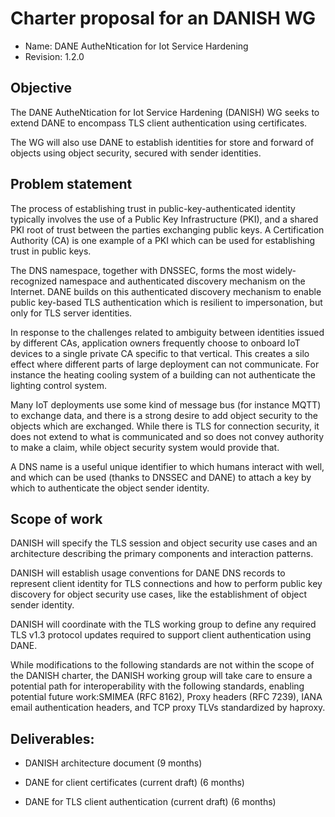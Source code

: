 # Charter proposal for an DANISH WG

- Name: DANE AutheNtication for Iot Service Hardening
- Revision: 1.2.0

## Objective

The DANE AutheNtication for Iot Service Hardening (DANISH) WG seeks to
extend DANE to encompass TLS client authentication using certificates.

The WG will also use DANE to establish identities for store and forward of
objects using object security, secured with sender identities.

## Problem statement

The process of establishing trust in public-key-authenticated identity
typically involves the use of a Public Key Infrastructure (PKI), and a
shared PKI root of trust between the parties exchanging public keys. A
Certification Authority (CA) is one example of a PKI which can be used for
establishing trust in public keys.

The DNS namespace, together with DNSSEC, forms the most widely-recognized
namespace and authenticated discovery mechanism on the Internet.
DANE builds on this authenticated discovery mechanism to enable public key-based
TLS authentication which is resilient to impersonation, but only for TLS
server identities.

In response to the challenges related to ambiguity between identities issued
by different CAs, application owners frequently choose to onboard IoT devices
to a single private CA specific to that vertical.
This creates a silo effect where different parts of large deployment can not
communicate.  For instance the heating cooling system of a building can not
authenticate the lighting control system.

Many IoT deployments use some kind of message bus (for instance MQTT) to
exchange data, and there is a strong desire to add object security
to the objects which are exchanged.
While there is TLS for connection security, it does not extend to what is  communicated and so does not convey authority to make a claim, while object security system would provide that.

A DNS name is a useful unique identifier to which humans interact with well,
and which can be used (thanks to DNSSEC and DANE) to attach a key by which to
authenticate the object sender identity.

## Scope of work

DANISH will specify the TLS session and object security use cases and an
architecture describing the primary components and interaction patterns.

DANISH will establish usage conventions for DANE DNS records to represent
client identity for TLS connections and how to perform public key discovery
for object security use cases, like the establishment of object sender
identity.

DANISH will coordinate with the TLS working group to define any required
TLS v1.3 protocol updates required to support client authentication using
DANE.

While modifications to the following standards are not within the scope of
the DANISH charter, the DANISH working group will take care to ensure a
potential path for interoperability with the following standards, enabling
potential future work:SMIMEA (RFC 8162), Proxy headers (RFC 7239), IANA
email authentication headers, and TCP proxy TLVs standardized by haproxy.

## Deliverables:

* DANISH architecture document (9 months)

* DANE for client certificates (current draft) (6 months)

* DANE for TLS client authentication (current draft) (6 months)



